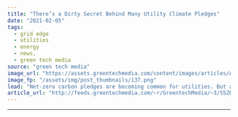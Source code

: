 ```yaml
---
title: "There’s a Dirty Secret Behind Many Utility Climate Pledges"
date: "2021-02-05"
tags: 
  - grid edge
  - utilities
  - energy
  - news,
  - green tech media
source: "green tech media"
image_url: "https://assets.greentechmedia.com/content/images/articles/Air_Pollution.jpg"
image_fp: "/assets/img/post_thumbnails/137.png"
lead: "Net-zero carbon pledges are becoming common for utilities. But a huge number of them are failing to decarbonize within any timeframe that truly matters. They’re not phasing out coal, they’re building lots of new gas plants, and they’re not building e ..."
article_url: "http://feeds.greentechmedia.com/~r/GreentechMedia/~3/S5ZBKklFrGE/theres-a-dirty-secret-behind-many-utility-climate-pledges"
---
```


---
